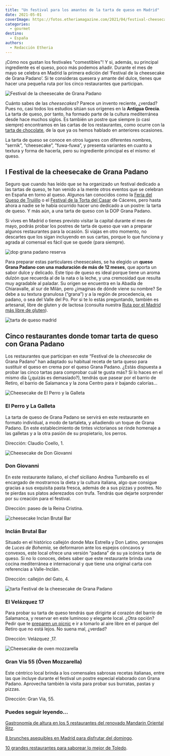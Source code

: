 ```yaml
---
title: "Un festival para los amantes de la tarta de queso en Madrid"
date: 2021-05-01
coverImage: https://fotos.etheriamagazine.com/2021/04/festival-cheesecake-madrid.jpg
categories: 
  - gourmet
destino: 
  - España
authors: 
  - Redacción Etheria
---
```


¡Cómo nos gustan los festivales "comestibles"! Y si, además, su principal ingrediente es el queso, poco más podemos añadir. Durante el mes de mayo se celebra en Madrid la primera edición del ‘Festival de la cheesecake de Grana Padano’. Si te consideras quesera y amante del dulce, tienes que hacer una pequeña ruta por los cinco restaurantes que participan.

![Festival de la cheesecake de Grana Padano](https://fotos.etheriamagazine.com/2021/04/festival-cheesecake-madrid.jpg "Festival de la cheesecake de Grana Padano. © Laura Ponts")

Cuánto sabes de las _cheesecakes_? Parece un invento reciente, ¿verdad? Pues no, casi 
todos los estudios sitúan sus orígenes en la **Antigua Grecia**. La tarta de queso, por 
tanto, ha formado parte de la cultura mediterránea desde hace muchos siglos. Es también 
un postre que siempre (o casi siempre) encontramos en las cartas de los restaurantes, 
como ocurre con la [tarta de 
chocolate](https://etheriamagazine.com/2020/09/11/donde-tomar-mejores-postres-chocolate-en-madrid/), 
de la que ya os hemos hablado en anteriores ocasiones. 

La tarta de queso se conoce en otros lugares con diferentes nombres, “sernik”, 
“cheesecake”, ”fuwa-fuwa”, y presenta variantes en cuanto a textura y forma de hacerla, 
pero su ingrediente principal es el mismo: el queso. 

## I Festival de la cheesecake de Grana Padano

Seguro que cuando has leído que se ha organizado un festival dedicado a las tartas de 
queso, te han venido a la mente otros eventos que se celebran en España en torno al 
queso. Algunos tan conocidos como la [Feria del Queso de 
Trujillo](http://www.feriadelquesotrujillo.es/) o el [Festival de la Torta del 
Casar](https://tortadelcasar.eu/) de Cáceres, pero hasta ahora a nadie se le había 
ocurrido hacer uno dedicado a un postre: la tarta de queso. Y más aún, a una tarta de 
queso con la DOP Grana Padano. 

Si vives en Madrid o tienes previsto visitar la capital durante el mes de mayo, podrás 
probar los postres de tarta de queso que van a preparar algunos restaurantes para la 
ocasión. Si viajas en otro momento, no descartes que los sigan incluyendo en sus cartas, 
porque lo que funciona y agrada al comensal es fácil que se quede (para siempre). 

![dop grana padano reserva](https://fotos.etheriamagazine.com/2021/04/grana-padano-reserva.jpg "DOP Grana Padano.")

Para preparar estas particulares cheesecakes, se ha elegido un **queso Grana Padano con 
una maduración de más de 12 meses**, que aporta un sabor dulce y delicado. Este tipo de 
queso es ideal porque tiene un aroma dulzón que recuerda al de la nata o la leche, y una 
cremosidad que resulta muy agradable al paladar. Su origen se encuentra en la Abadía de 
Chiaravalle, al sur de Milán, pero ¿imaginas de dónde viene su nombre? Se debe a su 
textura granulosa (“grana”) y a la región de procedencia, es padano, o sea del Valle del 
Po. Por si te lo estás preguntando, también es artesanal, libre de gluten y de lactosa 
(consulta nuestra [Ruta por el Madrid más libre de 
gluten](https://etheriamagazine.com/2020/10/02/ruta-madrid-sin-gluten-mejores-restaurantes-pastelerias/)). 

![tarta de queso madrid](https://fotos.etheriamagazine.com/2021/04/tarta-queso-madrid.jpg "Tarta de queso tradicional. © Yulia Khlebnikova")

## Cinco restaurantes donde tomar tarta de queso con Grana Padano

Los restaurantes que participan en este “Festival de la _cheesecake_ de Grana Padano” 
han adaptado su habitual receta de tarta queso para sustituir el queso en crema por el 
queso Grana Padano. ¿Estás dispuesta a probar las cinco tartas para comprobar cuál te 
gusta más? Si lo haces en el mismo día (¿quizás es demasiado?), tendrás que pasear por 
el barrio de Retiro, el barrio de Salamanca y la zona Centro para ir bajando calorías... 

![Cheesecake de El Perro y la Galleta](https://fotos.etheriamagazine.com/2021/04/cheesecake-El-Perro-y-la-Galleta.jpg "Cheesecake de El Perro y la Galleta.")

### El Perro y La Galleta

La tarta de queso de Grana Padano se servirá en este restaurante en formato individual, 
a modo de tartaleta, y añadiendo un toque de Grana Padano. En este establecimiento de 
tintes victorianos se rinde homenaje a las galletas y a la otra pasión de su 
propietario, los perros. 

Dirección: Claudio Coello, 1. 

![Cheesecake de Don Giovanni](https://fotos.etheriamagazine.com/2021/04/cheesecake-Don-Giovanni.jpg "Cheesecake de Don Giovanni.")

### Don Giovanni

En este restaurante italiano, el chef siciliano Andrea Tumbarello es el encargado de 
mostrarnos la dieta y la cultura italiana, algo que consigue gracias a sus exquisita 
pasta fresca, además de a sus pizzas y postres. No te pierdas sus platos aderezados con 
trufa. Tendrás que dejarte sorprender por su creación para el festival. 

Dirección: paseo de la Reina Cristina. 

![cheesecake Inclan Brutal Bar](https://fotos.etheriamagazine.com/2021/04/tarta-queso-brutal-madrid.jpg "Cheesecake de Inclán Brutal Bar.")

### Inclán Brutal Bar

Situado en el histórico callejón donde Max Estrella y Don Latino, personajes de _Luces 
de Bohemia_, se deformaron ante los espejos cóncavos y convexos, este local ofrece una 
versión “padana” de su ya icónica tarta de queso. Si no lo conoces, debes saber que este 
restaurante brinda una cocina mediterránea e internacional y que tiene una original 
carta con referencias a Valle-Inclán. 

Dirección: callejón del Gato, 4. 

![tarta Festival de la cheesecake de Grana Padano](https://fotos.etheriamagazine.com/2021/04/festival-cheesecake-grana-padano.jpg "Cheesecake de El Velázquez 17, para el Festival de la cheesecake de Grana Padano.")

### El Velázquez 17

Para probar su tarta de queso tendrás que dirigirte al corazón del barrio de Salamanca, 
y reservar en este luminoso y elegante local. ¿Otra opción? Pedir que te [preparen un 
pícnic](https://elvelazquez17.com/) e ir a tomarlo al aire libre en el parque del Retiro 
que no está lejos. No suena mal, ¿verdad? 

Dirección: Velázquez ,17. 

![Cheesecake de oven mozzarella](https://fotos.etheriamagazine.com/2021/04/cheesecake-oven-Mozzarella.jpg "Cheesecake de Gran Vía 55.")

### Gran Vía 55 (Ôven Mozzarella)

Este céntrico local brinda a los comensales sabrosas recetas italianas, entre las que 
incluye durante el festival un postre especial elaborado con Grana Padano. Aprovecha 
también la visita para probar sus burratas, pastas y pizzas. 

Dirección: Gran Vía, 55. 

### Puedes seguir leyendo...

[Gastronomía de altura en los 5 restaurantes del renovado Mandarin Oriental 
Ritz](https://etheriamagazine.com/2021/04/12/restaurantes-mandarin-oriental-ritz-quique-dacosta/). 

[8 brunches asequibles en Madrid para disfrutar del 
domingo](https://etheriamagazine.com/2020/11/13/brunch-buenos-y-baratos-en-madrid/). 

[10 grandes restaurantes para saborear lo mejor de 
Toledo](https://etheriamagazine.com/2020/11/03/comer-en-toledo-mejores-restaurantes-bares-tapas/).

